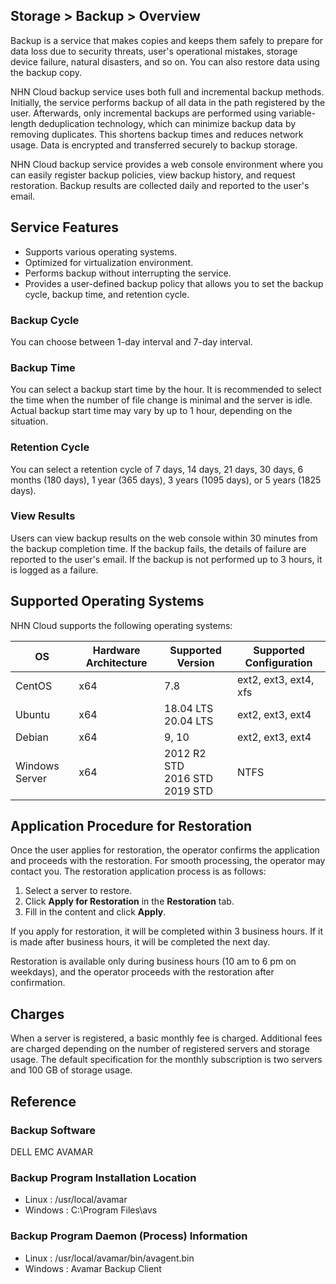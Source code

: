 ## Storage > Backup > Overview

Backup is a service that makes copies and keeps them safely to prepare for data loss due to security threats, user's operational mistakes, storage device failure, natural disasters, and so on. You can also restore data using the backup copy.

NHN Cloud backup service uses both full and incremental backup methods. Initially, the service performs backup of all data in the path registered by the user. Afterwards, only incremental backups are performed using variable-length deduplication technology, which can minimize backup data by removing duplicates. This shortens backup times and reduces network usage. Data is encrypted and transferred securely to backup storage.

NHN Cloud backup service provides a web console environment where you can easily register backup policies, view backup history, and request restoration. Backup results are collected daily and reported to the user's email.

## Service Features
* Supports various operating systems.
* Optimized for virtualization environment.
* Performs backup without interrupting the service.
* Provides a user-defined backup policy that allows you to set the backup cycle, backup time, and retention cycle.

### Backup Cycle
You can choose between 1-day interval and 7-day interval.

### Backup Time
You can select a backup start time by the hour. It is recommended to select the time when the number of file change is minimal and the server is idle. Actual backup start time may vary by up to 1 hour, depending on the situation.

### Retention Cycle
You can select a retention cycle of 7 days, 14 days, 21 days, 30 days, 6 months (180 days), 1 year (365 days), 3 years (1095 days), or 5 years (1825 days).

### View Results
Users can view backup results on the web console within 30 minutes from the backup completion time. If the backup fails, the details of failure are reported to the user's email. If the backup is not performed up to 3 hours, it is logged as a failure.

## Supported Operating Systems
NHN Cloud supports the following operating systems:

| OS | Hardware Architecture | Supported Version | Supported Configuration |
| --- | --- | --- | --- |
| CentOS | x64 | 7.8 | ext2, ext3, ext4, xfs |
| Ubuntu | x64 | 18.04 LTS<br/>20.04 LTS | ext2, ext3, ext4 |
| Debian | x64 | 9, 10 | ext2, ext3, ext4 |
| Windows Server | x64 | 2012 R2 STD<br/>2016 STD<br/>2019 STD | NTFS |

## Application Procedure for Restoration
Once the user applies for restoration, the operator confirms the application and proceeds with the restoration. For smooth processing, the operator may contact you. The restoration application process is as follows:

1. Select a server to restore.
2. Click **Apply for Restoration** in the **Restoration** tab.
3. Fill in the content and click **Apply**.

If you apply for restoration, it will be completed within 3 business hours. If it is made after business hours, it will be completed the next day.

Restoration is available only during business hours (10 am to 6 pm on weekdays), and the operator proceeds with the restoration after confirmation.

## Charges
When a server is registered, a basic monthly fee is charged. Additional fees are charged depending on the number of registered servers and storage usage. The default specification for the monthly subscription is two servers and 100 GB of storage usage.

## Reference
### Backup Software
DELL EMC AVAMAR

### Backup Program Installation Location
* Linux : /usr/local/avamar
* Windows : C:\Program Files\avs

### Backup Program Daemon (Process) Information
* Linux : /usr/local/avamar/bin/avagent.bin
* Windows : Avamar Backup Client
